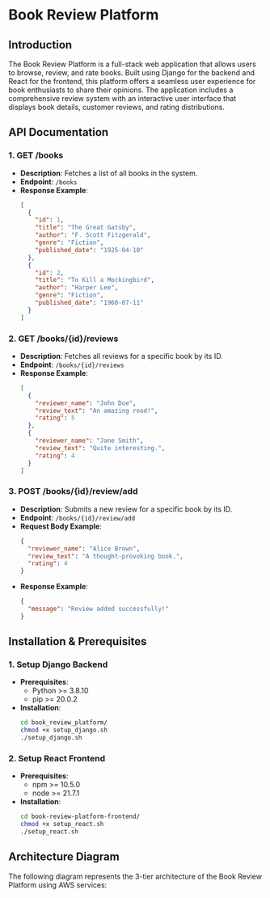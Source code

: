 # Book Review Platform

## Introduction

The Book Review Platform is a full-stack web application that allows users to browse, review, and rate books. Built using Django for the backend and React for the frontend, this platform offers a seamless user experience for book enthusiasts to share their opinions. The application includes a comprehensive review system with an interactive user interface that displays book details, customer reviews, and rating distributions.

## API Documentation

### 1. **GET /books**
   - **Description**: Fetches a list of all books in the system.
   - **Endpoint**: `/books`
   - **Response Example**:
     ```json
     [
       {
         "id": 1,
         "title": "The Great Gatsby",
         "author": "F. Scott Fitzgerald",
         "genre": "Fiction",
         "published_date": "1925-04-10"
       },
       {
         "id": 2,
         "title": "To Kill a Mockingbird",
         "author": "Harper Lee",
         "genre": "Fiction",
         "published_date": "1960-07-11"
       }
     ]
     ```

### 2. **GET /books/{id}/reviews**
   - **Description**: Fetches all reviews for a specific book by its ID.
   - **Endpoint**: `/books/{id}/reviews`
   - **Response Example**:
     ```json
     [
       {
         "reviewer_name": "John Doe",
         "review_text": "An amazing read!",
         "rating": 5
       },
       {
         "reviewer_name": "Jane Smith",
         "review_text": "Quite interesting.",
         "rating": 4
       }
     ]
     ```

### 3. **POST /books/{id}/review/add**
   - **Description**: Submits a new review for a specific book by its ID.
   - **Endpoint**: `/books/{id}/review/add`
   - **Request Body Example**:
     ```json
     {
       "reviewer_name": "Alice Brown",
       "review_text": "A thought-provoking book.",
       "rating": 4
     }
     ```
   - **Response Example**:
     ```json
     {
       "message": "Review added successfully!"
     }
     ```

## Installation & Prerequisites

### 1. **Setup Django Backend**
   - **Prerequisites**:
     - Python >= 3.8.10
     - pip >= 20.0.2
   - **Installation**:
     ```bash
     cd book_review_platform/
     chmod +x setup_django.sh
     ./setup_django.sh
     ```

### 2. **Setup React Frontend**
   - **Prerequisites**:
     - npm >= 10.5.0
     - node >= 21.7.1
   - **Installation**:
     ```bash
     cd book-review-platform-frontend/
     chmod +x setup_react.sh
     ./setup_react.sh
     ```

## Architecture Diagram

The following diagram represents the 3-tier architecture of the Book Review Platform using AWS services:

